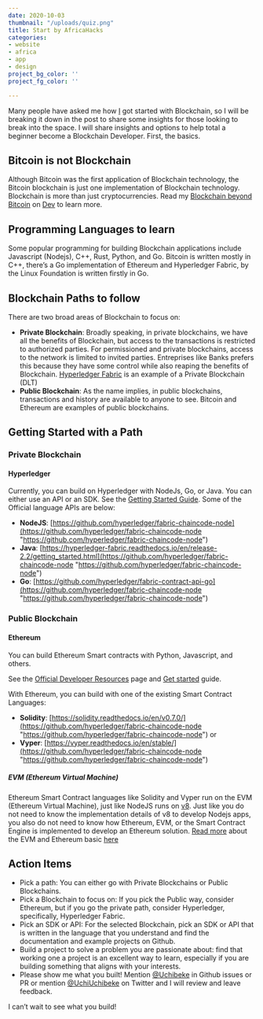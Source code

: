 ```yaml
---
date: 2020-10-03
thumbnail: "/uploads/quiz.png"
title: Start by AfricaHacks
categories:
- website
- africa
- app
- design
project_bg_color: ''
project_fg_color: ''

---
```

Many people have asked me how [I](https://uchibeke.com/) got started with Blockchain, so I will be breaking it down in the post to share some insights for those looking to break into the space. I will share insights and options to help total a beginner become a Blockchain Developer. First, the basics.

## Bitcoin is not Blockchain

Although Bitcoin was the first application of Blockchain technology, the Bitcoin blockchain is just one implementation of Blockchain technology. Blockchain is more than just cryptocurrencies. Read my [Blockchain beyond Bitcoin](https://dev.to/uu/blockchain-beyond-bitcoin-for-africa-and-north-america-342m) on [Dev](http://dev.to/) to learn more.

## Programming Languages to learn

Some popular programming for building Blockchain applications include Javascript (Nodejs), C++, Rust, Python, and Go. Bitcoin is written mostly in C++, there’s a Go implementation of Ethereum and Hyperledger Fabric, by the Linux Foundation is written firstly in Go.

## Blockchain Paths to follow

There are two broad areas of Blockchain to focus on:

* **Private Blockchain**: Broadly speaking, in private blockchains, we have all the benefits of Blockchain, but access to the transactions is restricted to authorized parties. For permissioned and private blockchains, access to the network is limited to invited parties. Entreprises like Banks prefers this because they have some control while also reaping the benefits of Blockchain. [Hyperledger Fabric](https://www.hyperledger.org/use/fabric) is an example of a Private Blockchain (DLT)
* **Public Blockchain**: As the name implies, in public blockchains, transactions and history are available to anyone to see. Bitcoin and Ethereum are examples of public blockchains.

## Getting Started with a Path

### Private Blockchain

#### Hyperledger

Currently, you can build on Hyperledger with NodeJs, Go, or Java. You can either use an API or an SDK. See the [Getting Started Guide](https://hyperledger-fabric.readthedocs.io/en/release-2.2/getting_started.html). Some of the Official language APIs are below:

* **NodeJS**: [https://github.com/hyperledger/fabric-chaincode-node](https://github.com/hyperledger/fabric-chaincode-node "https://github.com/hyperledger/fabric-chaincode-node")
* **Java**: [https://hyperledger-fabric.readthedocs.io/en/release-2.2/getting_started.html](https://github.com/hyperledger/fabric-chaincode-node "https://github.com/hyperledger/fabric-chaincode-node")
* **Go**: [https://github.com/hyperledger/fabric-contract-api-go](https://github.com/hyperledger/fabric-chaincode-node "https://github.com/hyperledger/fabric-chaincode-node")

### Public Blockchain

#### Ethereum

You can build Ethereum Smart contracts with Python, Javascript, and others.

See the [Official Developer Resources](https://ethereum.org/en/developers/) page and [Get started](https://ethereum.org/en/build/) guide.

With Ethereum, you can build with one of the existing Smart Contract Languages:

* **Solidity**: [https://solidity.readthedocs.io/en/v0.7.0/](https://github.com/hyperledger/fabric-chaincode-node "https://github.com/hyperledger/fabric-chaincode-node") or
* **Vyper**: [https://vyper.readthedocs.io/en/stable/](https://github.com/hyperledger/fabric-chaincode-node "https://github.com/hyperledger/fabric-chaincode-node")

##### EVM (Ethereum Virtual Machine)

Ethereum Smart Contract languages like Solidity and Vyper run on the EVM (Ethereum Virtual Machine), just like NodeJS runs on [v8](https://v8.dev/). Just like you do not need to know the implementation details of v8 to develop Nodejs apps, you also do not need to know how Ethereum, EVM, or the Smart Contract Engine is implemented to develop an Ethereum solution. [Read more](https://ethereum.org/learn/#ethereum-basics) about the EVM and Ethereum basic [here](https://ethereum.org/learn/#ethereum-basics)

## Action Items

* Pick a path: You can either go with Private Blockchains or Public Blockchains.
* Pick a Blockchain to focus on: If you pick the Public way, consider Ethereum, but if you go the private path, consider Hyperledger, specifically, Hyperledger Fabric.
* Pick an SDK or API: For the selected Blockchain, pick an SDK or API that is written in the language that you understand and find the documentation and example projects on Github.
* Build a project to solve a problem you are passionate about: find that working one a project is an excellent way to learn, especially if you are building something that aligns with your interests.
* Please show me what you built! Mention [@Uchibeke](https://github.com/uchibeke/) in Github issues or PR or mention [@UchiUchibeke](https://twitter.com/uchiuchibeke) on Twitter and I will review and leave feedback.

I can’t wait to see what you build!